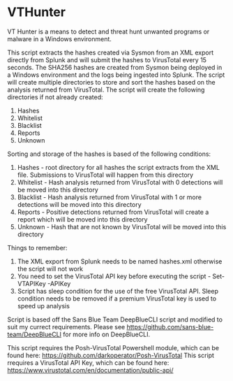 # VTHunter

VT Hunter is a means to detect and threat hunt unwanted programs or malware in a Windows environment.

This script extracts the hashes created via Sysmon from an XML export directly from Splunk and will submit the hashes to VirusTotal every 15 seconds.
The SHA256 hashes are created from Sysmon being deployed in a Windows environment and the logs being ingested into Splunk. 
The script will create multiple directories to store and sort the hashes based on the analysis returned from VirusTotal.
The script will create the following directories if not already created:

1. Hashes
2. Whitelist
3. Blacklist
4. Reports
5. Unknown

Sorting and storage of the hashes is based of the following conditions:

1. Hashes - root directory for all hashes the script extracts from the XML file. Submissions to VirusTotal will happen from this directory
2. Whitelist - Hash analysis returned from VirusTotal with 0 detections will be moved into this directory
3. Blacklist - Hash analysis returned from VirusTotal with 1 or more detections will be moved into this directory
4. Reports - Positive detections returned from VirusTotal will create a report which will be moved into this directory
5. Unknown - Hash that are not known by VirusTotal will be moved into this directory

Things to remember:
1. The XML export from Splunk needs to be named hashes.xml otherwise the script will not work
2. You need to set the VirusTotal API key before executing the script - Set-VTAPIKey -APIKey <API Key>
3. Script has sleep condition for the use of the free VirusTotal API. Sleep condition needs to be removed if a premium VirusTotal key is used to speed up analysis

Script is based off the Sans Blue Team DeepBlueCLI script and modified to suit my currect requirements.
Please see https://github.com/sans-blue-team/DeepBlueCLI for more info on DeepBlueCLI.

This script requires the Posh-VirusTotal Powershell module, which can be found here: https://github.com/darkoperator/Posh-VirusTotal
This script rrequires a VirusTotal API Key, which can be found here: https://www.virustotal.com/en/documentation/public-api/
